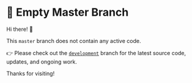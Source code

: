 # 🚧 Empty Master Branch

Hi there! 👋

This `master` branch does not contain any active code.

👉 Please check out the [`development`](https://github.com/your-username/your-repo-name/tree/development) branch for the latest source code, updates, and ongoing work.

Thanks for visiting!
